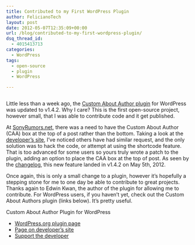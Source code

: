 ```yaml
---
title: Contributed to my First WordPress Plugin
author: FelicianoTech
layout: post
date: 2012-05-07T12:35:09+00:00
url: /blog/contributed-to-my-first-wordpress-plugin/
dsq_thread_id:
  - 4015413713
categories:
  - WordPress
tags:
  - open-source
  - plugin
  - WordPress

---
```

[<img class="aligncenter size-full wp-image-59" title="custom-about-author-screenshot" src="https://i2.wp.com/felicianotech.com/wp-content/uploads/2012/04/custom-about-author-screenshot1.png?resize=599%2C167&#038;ssl=1" alt="" srcset="https://i0.wp.com/feliciano.tech/wp-content/uploads/2012/04/custom-about-author-screenshot1.png?w=599&ssl=1 599w, https://i0.wp.com/feliciano.tech/wp-content/uploads/2012/04/custom-about-author-screenshot1.png?resize=300%2C84&ssl=1 300w" sizes="(max-width: 599px) 100vw, 599px" data-recalc-dims="1" />][1]

Little less than a week ago, the <a title="Check out the plugin on WordPress.org" href="http://wordpress.org/extend/plugins/custom-about-author/" target="_blank">Custom About Author plugin</a> for WordPress was updated to v1.4.2. Why I care? This is the first open-source project, however small, that I was able to contribute code and it get published.

At <a title="Visit SonyRumors.net" href="http://sonyrumors.net" target="_blank">SonyRumors.net</a>, there was a need to have the Custom About Author (CAA) box at the top of a post rather than the bottom. Taking a look at the <a title="Official Page" href="http://littlehandytips.com/plugins/custom-about-author/" target="_blank">developer&#8217;s site</a>, I&#8217;ve noticed others have had similar request, and the only solution was to hack the code, or attempt at using the shortcode feature. That is too advanced for some users so yours truly wrote a patch to the plugin, adding an option to place the CAA box at the top of post. As seen by the <a title="Changelog" href="http://wordpress.org/extend/plugins/custom-about-author/changelog/" target="_blank">changelog</a>, this new feature landed in v1.4.2 on May 5th, 2012.

Once again, this is only a small change to a plugin, however it&#8217;s hopefully a stepping stone for me to one day be able to contribute to great projects. Thanks again to Edwin Kwan, the author of the plugin for allowing me to contribute. For WordPress users, if you haven&#8217;t yet, check out the Custom About Authors plugin (links below). It&#8217;s pretty useful.

Custom About Author Plugin for WordPress

  * <a href="http://wordpress.org/extend/plugins/custom-about-author/" target="_blank">WordPress.org plugin page</a>
  * <a href="http://littlehandytips.com/plugins/custom-about-author/" target="_blank">Page on developer&#8217;s site</a>
  * <a href="http://littlehandytips.com/support/" target="_blank">Support the developer</a>

 [1]: https://i2.wp.com/felicianotech.com/wp-content/uploads/2012/04/custom-about-author-screenshot1.png?ssl=1